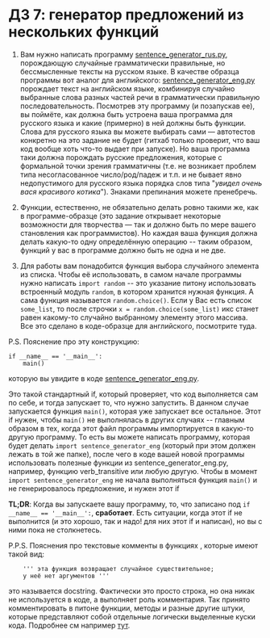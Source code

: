 # ДЗ 7: генератор предложений из нескольких функций

1. Вам нужно написать программу [sentence_generator_rus.py](sentence_generator_rus.py), порождающую случайные грамматически правильные, но бессмысленные тексты на русском языке. В качестве образца программы вот аналог для английского: [sentence_generator_eng.py](sentence_generator_eng.py) порождает текст на английском языке, комбинируя случайно выбранные слова разных частей речи в грамматически правильную последовательность. Посмотрев эту программу (и позапускав ее), вы поймёте, как должна быть устроена ваша программа для русского языка и какие (примерно) в ней должны быть функции. Слова для русского языка вы можете выбирать сами — автотестов конкретно на это задание не будет (гитхаб только проверит, что ваш код вообще хоть что-то выдает при запуске). Но ваша программа таки должна порождать русские предложения, которые с формальной точки зрения грамматичны (т.е. не возникает проблем типа несогласованное число/род/падеж и т.п. и не бывает явно недопустимого для русского языка порядка слов типа "*увидел очень вася красивого котика*"). Знаками препинания можете пренебречь.

2. Функции, естественно, не обязательно делать ровно такими же, как в программе-образце (это задание открывает некоторые возможности для творчества — так и должно быть по мере вашего становления как программистов). Но каждая ваша функция должна делать какую-то одну определённую операцию -- таким образом, функций у вас в программе должно быть не одна и не две.

3. Для работы вам понадобится функция выбора случайного элемента из списка. Чтобы её использовать, в самом начале программы нужно написать ```import random``` -- это указание питону использовать встроенный модуль ```random```, в котором хранится нужная функция. А сама функция называется ```random.choice()```. Если у Вас есть список ```some_list```, то после строчки ```x = random.choice(some_list)``` икс станет равен какому-то случайно выбранному элементу этого массива. Все это сделано в коде-образце для английского, посмотрите туда. 

P.S. Пояснение про эту конструкцию:  
```
if __name__ == '__main__':
    main()
```
которую вы увидите в коде [sentence_generator_eng.py](sentence_generator_eng.py). 

Это такой стандартный if, который проверяет, что код выполняется сам по себе, и тогда запускает то, что нужно запустить. В данном случае запускается функция ```main()```, которая уже запускает все остальное. Этот if нужен, чтобы ```main()``` не выполнялась в других случаях -- главным образом в тех, когда этот файл программы импортируется в какую-то другую программу. То есть вы можете написать программу, которая будет делать ```import sentence_generator_eng``` (который при этом должен лежать в той же папке), после чего в коде вашей новой программы использовать полезные функции из sentence_generator_eng.py, например, функцию verb_transitive или любую другую. Чтобы в момент ```import sentence_generator_eng```  не начала выполняться функция ```main()``` и не генерировалось предложение, и нужен этот if

**TL;DR**: Когда вы запускаете вашу программу, то, что записано под ```if __name__ == '__main__':```, **сработает**. Есть ситуации, когда этот if не выполнится (и это хорошо, так и надо! для них этот if и написан), но вы с ними пока не столкнетесь.  

P.P.S. Пояснения про текстовые комменты в функциях , которые имеют такой вид:
```
    ''' эта функция возвращает случайное существительное;
    у неё нет аргументов '''
```
это называется docstring. Фактически это просто строка, но она никак не используется в коде, а выполняет роль комментария. Так принято комментировать в питоне функции, методы  и разные другие штуки, которые представляют собой отдельные логически выделенные куски кода. Подробнее см например [тут](https://www.datacamp.com/community/tutorials/docstrings-python).
